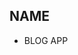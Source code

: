 ## NAME
- BLOG APP

<!-- 
## DESCRIPTION
-  BLOG-APP is a personal blogging website where you can     create and share your opinions and other users can        read and update them. 

## Author
- Ian Adika

## Technologies used
- Python3
- Flask
- Html5
- Css3
- Bootstrap4

## BDD
- As a user am able to view the blogs i have made
- As a user i can log in and get a confirmation mail
- As a user i can add a blog and view another persons blog
- As a user am able to create an account in order to access the app
- As a user am able to upload a photo in the mail
- As a user am able to update my blogs and delete

## User development
- To login one adds the valid username and the valid password
- To signup one adds username,email adress thats valid,the password ,confirms the password and the user gets a message that shows the successfull signup
- On the blogs,one adds the blog title and the post

## Projects link
- https://blogger-deploy.herokuapp.com/

## CONTACT INFORMATION
- Email:adika19ian@gmail.com.
- Phone:0757441659.

## LICENSE AND COPYRIGHT INFORMATION
-MIT License Copyright(2020) Ian Adika Permission is hereby granted, free of charge, to any person obtaining a copy of this software and associated documentation files (the "Software"), to deal in the Software without restriction, including without limitation the rights to use, copy, modify, merge, publish, distribute, sublicense, and/or sell copies of the Software, and to permit persons to whom the Software is furnished to do so, subject to the following conditions:
The above copyright notice and this permission notice shall be included in all copies or substantial portions of the Software.

THE SOFTWARE IS PROVIDED "AS IS", WITHOUT WARRANTY OF ANY KIND, EXPRESS OR IMPLIED, INCLUDING BUT NOT LIMITED TO THE WARRANTIES OF MERCHANTABILITY, FITNESS FOR A PARTICULAR PURPOSE AND NONINFRINGEMENT. IN NO EVENT SHALL THE AUTHORS OR COPYRIGHT HOLDERS BE LIABLE FOR ANY CLAIM, DAMAGES OR OTHER LIABILITY, WHETHER IN AN ACTION OF CONTRACT, TORT OR OTHERWISE, ARISING FROM, OUT OF OR IN CONNECTION WITH THE SOFTWARE OR THE USE OR OTHER DEALINGS IN THE SOFTWARE.

© 2020 GitHub, Inc.
 -->
